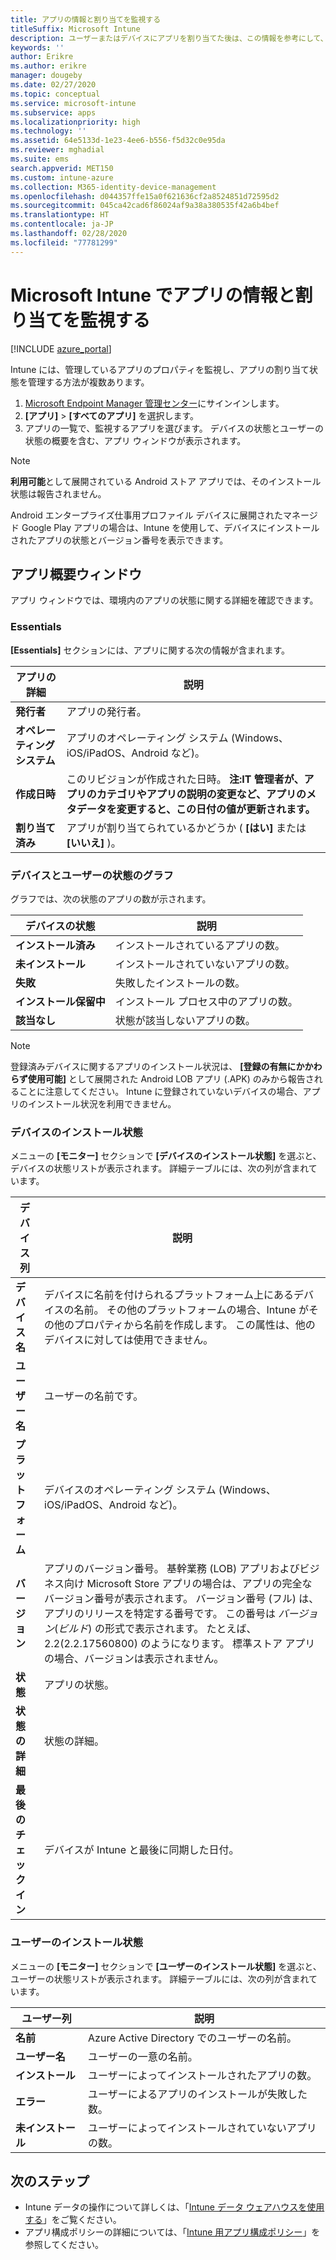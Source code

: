 ```yaml
---
title: アプリの情報と割り当てを監視する
titleSuffix: Microsoft Intune
description: ユーザーまたはデバイスにアプリを割り当てた後は、この情報を参考にして、アプリの状態を監視できます。
keywords: ''
author: Erikre
ms.author: erikre
manager: dougeby
ms.date: 02/27/2020
ms.topic: conceptual
ms.service: microsoft-intune
ms.subservice: apps
ms.localizationpriority: high
ms.technology: ''
ms.assetid: 64e5133d-1e23-4ee6-b556-f5d32c0e95da
ms.reviewer: mghadial
ms.suite: ems
search.appverid: MET150
ms.custom: intune-azure
ms.collection: M365-identity-device-management
ms.openlocfilehash: d044357ffe15a0f621636cf2a8524851d72595d2
ms.sourcegitcommit: 045ca42cad6f86024af9a38a380535f42a6b4bef
ms.translationtype: HT
ms.contentlocale: ja-JP
ms.lasthandoff: 02/28/2020
ms.locfileid: "77781299"
---
```

# <a name="monitor-app-information-and-assignments-with-microsoft-intune"></a>Microsoft Intune でアプリの情報と割り当てを監視する

[!INCLUDE [azure_portal](../includes/azure_portal.md)]

Intune には、管理しているアプリのプロパティを監視し、アプリの割り当て状態を管理する方法が複数あります。

1. [Microsoft Endpoint Manager 管理センター](https://go.microsoft.com/fwlink/?linkid=2109431)にサインインします。
2. **[アプリ]**  >  **[すべてのアプリ]** を選択します。
3. アプリの一覧で、監視するアプリを選びます。 デバイスの状態とユーザーの状態の概要を含む、アプリ ウィンドウが表示されます。

> [!NOTE]
> **利用可能**として展開されている Android ストア アプリでは、そのインストール状態は報告されません。
>
> Android エンタープライズ仕事用プロファイル デバイスに展開されたマネージド Google Play アプリの場合は、Intune を使用して、デバイスにインストールされたアプリの状態とバージョン番号を表示できます。 

## <a name="app-overview-pane"></a>アプリ概要ウィンドウ

アプリ ウィンドウでは、環境内のアプリの状態に関する詳細を確認できます。

### <a name="essentials"></a>Essentials
**[Essentials]** セクションには、アプリに関する次の情報が含まれます。

 | **アプリの詳細**            | **説明**                                                      |
|------------------------|------------------------------------------------------------------|
| **発行者**          | アプリの発行者。                                            |
| **オペレーティング システム**   | アプリのオペレーティング システム (Windows、iOS/iPadOS、Android など)。 |
| **作成日時**             | このリビジョンが作成された日時。 <b>**注**:IT 管理者が、アプリのカテゴリやアプリの説明の変更など、アプリのメタデータを変更すると、この日付の値が更新されます。                        |
| **割り当て済み**           | アプリが割り当てられているかどうか ( **[はい]** または **[いいえ]** )。                  |

### <a name="device-and-user-status-graphs"></a>デバイスとユーザーの状態のグラフ
グラフでは、次の状態のアプリの数が示されます。

| **デバイスの状態**       | **説明**                                       |
|-----------------------|-------------------------------------------------------|
| **インストール済み**         | インストールされているアプリの数。                         |
| **未インストール**     | インストールされていないアプリの数。                     |
| **失敗**            | 失敗したインストールの数。                   |
| **インストール保留中**   | インストール プロセス中のアプリの数。 |
| **該当なし**           | 状態が該当しないアプリの数。            |

> [!NOTE]
> 登録済みデバイスに関するアプリのインストール状況は、 **[登録の有無にかかわらず使用可能]** として展開された Android LOB アプリ (.APK) のみから報告されることに注意してください。 Intune に登録されていないデバイスの場合、アプリのインストール状況を利用できません。

### <a name="device-install-status"></a>デバイスのインストール状態

メニューの **[モニター]** セクションで **[デバイスのインストール状態]** を選ぶと、デバイスの状態リストが表示されます。 詳細テーブルには、次の列が含まれています。

| **デバイス列**      | **説明**                                                                                                                                                                                                                                            |
|----------------------|------------------------------------------------------------------------------------------------------------------------------------------------------------------------------------------------------------------------------------------------------------|
| **デバイス名**      | デバイスに名前を付けられるプラットフォーム上にあるデバイスの名前。 その他のプラットフォームの場合、Intune がその他のプロパティから名前を作成します。 この属性は、他のデバイスに対しては使用できません。                                                                       |
| **ユーザー名**        | ユーザーの名前です。                                                                                                                                                                                                                                      |
| **プラットフォーム**         | デバイスのオペレーティング システム (Windows、iOS/iPadOS、Android など)。                                                                                                                                                                                           |
| **バージョン**          | アプリのバージョン番号。 基幹業務 (LOB) アプリおよびビジネス向け Microsoft Store アプリの場合は、アプリの完全なバージョン番号が表示されます。 バージョン番号 (フル) は、アプリのリリースを特定する番号です。 この番号は _バージョン_(_ビルド_) の形式で表示されます。 たとえば、2.2(2.2.17560800) のようになります。 標準ストア アプリの場合、バージョンは表示されません。 |
| **状態**           | アプリの状態。                                                                                                                                                                                                                                     |
| **状態の詳細**   | 状態の詳細。                                                                                                                                                                                                                                     |
| **最後のチェックイン**    | デバイスが Intune と最後に同期した日付。                                                                                                                                                                                                                  |


### <a name="user-install-status"></a>ユーザーのインストール状態

メニューの **[モニター]** セクションで **[ユーザーのインストール状態]** を選ぶと、ユーザーの状態リストが表示されます。 詳細テーブルには、次の列が含まれています。

| **ユーザー列**     | **説明**                           |
|---------------------|-------------------------------------------|
| **名前**            | Azure Active Directory でのユーザーの名前。         |
| **ユーザー名**       | ユーザーの一意の名前。              |
| **インストール**   | ユーザーによってインストールされたアプリの数。 |
| **エラー**        | ユーザーによるアプリのインストールが失敗した数。     |
| **未インストール**   | ユーザーによってインストールされていないアプリの数。 |


## <a name="next-steps"></a>次のステップ

- Intune データの操作について詳しくは、「[Intune データ ウェアハウスを使用する](../reports-nav-create-intune-reports.md)」をご覧ください。
- アプリ構成ポリシーの詳細については、「[Intune 用アプリ構成ポリシー](app-configuration-policies-overview.md)」を参照してください。
